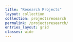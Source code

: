 ```yaml
---
title: "Research Projects"
layout: collection
collection: projectsresearch
permalink: /projectsresearch/
entries_layout: grid
classes: wide
---
```

